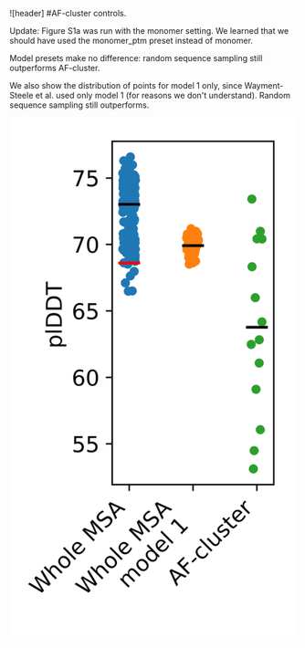 ![header]
#AF-cluster controls.

Update: Figure S1a was run with the monomer setting.  We learned that we should have used the monomer_ptm preset instead of monomer.  

Model presets make no difference: random sequence sampling still outperforms AF-cluster. 

We also show the distribution of points for model 1 only, since Wayment-Steele et al. used only model 1 (for reasons we don't understand).  Random sequence sampling still outperforms.

![Updated Figure S1](a/ptm_plot_all_and_model1.png)
